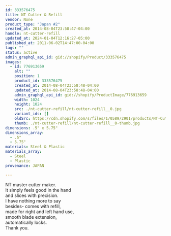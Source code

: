 ```yaml
---
id: 333576475
title: NT Cutter & Refill
vendor: None
product_type: "Japan #2"
created_at: 2014-08-04T23:58:47-04:00
handle: nt-cutter-refill
updated_at: 2024-01-04T12:16:27-05:00
published_at: 2011-06-02T14:47:00-04:00
tags: ""
status: active
admin_graphql_api_id: gid://shopify/Product/333576475
images:
  - id: 776913659
    alt: ""
    position: 1
    product_id: 333576475
    created_at: 2014-08-04T23:58:48-04:00
    updated_at: 2014-08-04T23:58:48-04:00
    admin_graphql_api_id: gid://shopify/ProductImage/776913659
    width: 1024
    height: 1024
    src: ./nt-cutter-refill/nt-cutter-refill__0.jpg
    variant_ids: []
    oldSrc: https://cdn.shopify.com/s/files/1/0589/2901/products/NT-Cutter-and-Refill.jpeg?v=1407211128
    thumb: ./nt-cutter-refill/nt-cutter-refill__0-thumb.jpg
dimensions: .5" x 5.75"
dimensions_array:
  - .5"
  - 5.75"
materials: Steel & Plastic
materials_array:
  - Steel
  - Plastic
provenance: JAPAN

---
```


NT master cutter maker.  
It simply feels good in the hand  
and slices with precision.  
I have nothing more to say  
besides- comes with refill,  
made for right and left hand use,  
smooth blade extension,  
automatically locks.  
Thank you.